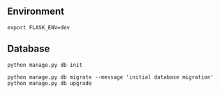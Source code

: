 


## Environment

`export FLASK_ENV=dev  `


## Database

`python manage.py db init`

`python manage.py db migrate --message 'initial database migration'`
`python manage.py db upgrade`
